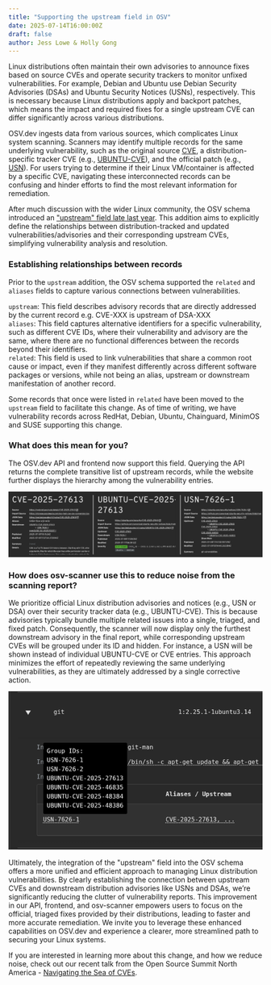 ```yaml
---
title: "Supporting the upstream field in OSV"
date: 2025-07-14T16:00:00Z
draft: false
author: Jess Lowe & Holly Gong
---
```

  
Linux distributions often maintain their own advisories to announce fixes based on source CVEs and operate security trackers to monitor unfixed vulnerabilities. For example, Debian and Ubuntu use Debian Security Advisories (DSAs) and Ubuntu Security Notices (USNs), respectively. This is necessary because Linux distributions apply and backport patches, which means the impact and required fixes for a single upstream CVE can differ significantly across various distributions.

OSV.dev ingests data from various sources, which complicates Linux system scanning. Scanners may identify multiple records for the same underlying vulnerability, such as the original source [CVE](https://osv.dev/vulnerability/CVE-2025-27613), a distribution-specific tracker CVE (e.g., [UBUNTU-CVE](https://osv.dev/vulnerability/UBUNTU-CVE-2025-27613)), and the official patch (e.g., [USN](https://osv.dev/vulnerability/USN-7626-1)). For users trying to determine if their Linux VM/container is affected by a specific CVE, navigating these interconnected records can be confusing and hinder efforts to find the most relevant information for remediation.

After much discussion with the wider Linux community, the OSV schema introduced an ["upstream" field late last year](https://github.com/ossf/osv-schema/pull/312). This addition aims to explicitly define the relationships between distribution-tracked and updated vulnerabilities/advisories and their corresponding upstream CVEs, simplifying vulnerability analysis and resolution. 

### Establishing relationships between records

Prior to the `upstream` addition, the OSV schema supported the `related` and `aliases` fields to capture various connections between vulnerabilities. 

`upstream`: This field describes advisory records that are directly addressed by the current record e.g. CVE-XXX is upstream of DSA-XXX  
`aliases`: This field captures alternative identifiers for a specific vulnerability, such as different CVE IDs, where their vulnerability and advisory are the same, where there are no functional differences between the records beyond their identifiers.  
`related`: This field is used to link vulnerabilities that share a common root cause or impact, even if they manifest differently across different software packages or versions, while not being an alias, upstream or downstream manifestation of another record.

Some records that once were listed in `related` have been moved to the `upstream` field to facilitate this change. As of time of writing, we have vulnerability records across RedHat, Debian, Ubuntu, Chainguard, MinimOS and SUSE supporting this change. 

### What does this mean for you?
The OSV.dev API and frontend now support this field. Querying the API returns the complete transitive list of upstream records, while the website further displays the hierarchy among the vulnerability entries.

![This image shows three views of different levels of advisories in an upstream hierarchy tree](frontend-upstream-change.png "Upstream hierarchy view on frontend")


### How does osv-scanner use this to reduce noise from the scanning report? 
We prioritize official Linux distribution advisories and notices (e.g., USN or DSA) over their security tracker data (e.g., UBUNTU-CVE). This is because advisories typically bundle multiple related issues into a single, triaged, and fixed patch. Consequently, the scanner will now display only the furthest downstream advisory in the final report, while corresponding upstream CVEs will be grouped under its ID and hidden. For instance, a USN will be shown instead of individual UBUNTU-CVE or CVE entries. This approach minimizes the effort of repeatedly reviewing the same underlying vulnerabilities, as they are ultimately addressed by a single corrective action.

![This image shows the grouped nature of ids in a container scanning output](container-scanning-groups.png "Grouped IDs in container scanning output")


Ultimately, the integration of the "upstream" field into the OSV schema offers a more unified and efficient approach to managing Linux distribution vulnerabilities. By clearly establishing the connection between upstream CVEs and downstream distribution advisories like USNs and DSAs, we’re significantly reducing the clutter of vulnerability reports. This improvement in our API, frontend, and osv-scanner empowers users to focus on the official, triaged fixes provided by their distributions, leading to faster and more accurate remediation. We invite you to leverage these enhanced capabilities on OSV.dev and experience a clearer, more streamlined path to securing your Linux systems.

If you are interested in learning more about this change, and how we reduce noise, check out our recent talk from the Open Source Summit North America \- [Navigating the Sea of CVEs](https://www.youtube.com/watch?v=Vsp-RuwJM8c).
